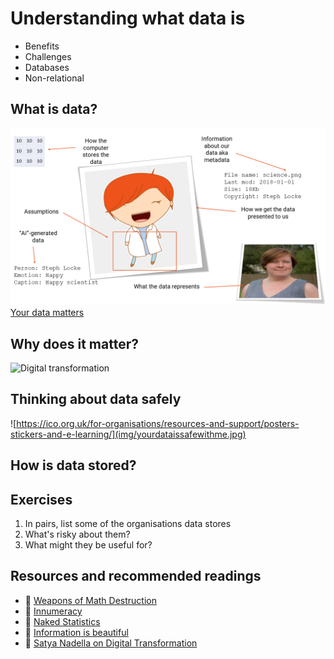 # Understanding what data is

- Benefits
- Challenges
- Databases
- Non-relational

## What is data?
![What is data?](img/whatisdata.png)
[Your data matters](https://youtu.be/_RVPj-GSOdY)

## Why does it matter?
![Digital transformation](https://msdnshared.blob.core.windows.net/media/2017/10/image_thumb1117.png)

## Thinking about data safely
![https://ico.org.uk/for-organisations/resources-and-support/posters-stickers-and-e-learning/](img/yourdataissafewithme.jpg)

## How is data stored?

## Exercises
1. In pairs, list some of the organisations data stores
2. What's risky about them?
3. What might they be useful for?

## Resources and recommended readings
- :book: [Weapons of Math Destruction](http://geni.us/mathdestruction)
- :book: [Innumeracy](http://geni.us/innumeracy)
- :book: [Naked Statistics](http://geni.us/nakedstatistics)
- :book: [Information is beautiful](http://geni.us/infoisbeautiful)
- :page_facing_up: [Satya Nadella on Digital Transformation](https://blogs.msdn.microsoft.com/jmeier/2017/10/30/satya-nadella-on-digital-transformation-2018/)
